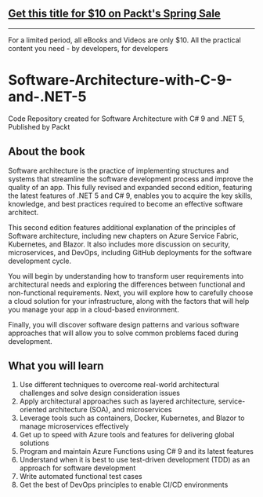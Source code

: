 ## [Get this title for $10 on Packt's Spring Sale](https://www.packt.com/B16756?utm_source=github&utm_medium=packt-github-repo&utm_campaign=spring_10_dollar_2022)
-----
For a limited period, all eBooks and Videos are only $10. All the practical content you need \- by developers, for developers

# Software-Architecture-with-C-9-and-.NET-5
Code Repository created for Software Architecture with C# 9 and .NET 5, Published by Packt

## About the book

Software architecture is the practice of implementing structures and systems that streamline the software development process and improve the quality of an app. This fully revised and expanded second edition, featuring the latest features of .NET 5 and C# 9, enables you to acquire the key skills, knowledge, and best practices required to become an effective software architect.

This second edition features additional explanation of the principles of Software architecture, including new chapters on Azure Service Fabric, Kubernetes, and Blazor. It also includes more discussion on security, microservices, and DevOps, including GitHub deployments for the software development cycle.

You will begin by understanding how to transform user requirements into architectural needs and exploring the differences between functional and non-functional requirements. Next, you will explore how to carefully choose a cloud solution for your infrastructure, along with the factors that will help you manage your app in a cloud-based environment.

Finally, you will discover software design patterns and various software approaches that will allow you to solve common problems faced during development.

## What you will learn
1. Use different techniques to overcome real-world architectural challenges and solve design consideration issues
2. Apply architectural approaches such as layered architecture, service-oriented architecture (SOA), and microservices
3. Leverage tools such as containers, Docker, Kubernetes, and Blazor to manage microservices effectively
4. Get up to speed with Azure tools and features for delivering global solutions
5. Program and maintain Azure Functions using C# 9 and its latest features
6. Understand when it is best to use test-driven development (TDD) as an approach for software development
7. Write automated functional test cases
8. Get the best of DevOps principles to enable CI/CD environments
